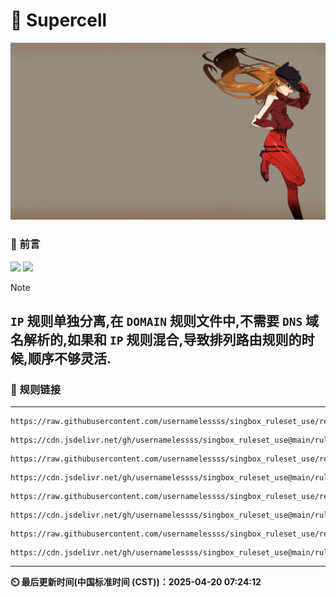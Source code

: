 
# 🧸 Supercell
![](https://raw.githubusercontent.com/usernamelessss/picture-bed/main/images/202504042256831.jpg)
### 📣 前言
![](https://shields.io/badge/-移除重复规则-ff69b4) ![](https://shields.io/badge/-IP&nbsp;规则单独存放不与&nbsp;DOMAIN&nbsp;等混合-green)
> [!NOTE]
**`IP` 规则单独分离,在 `DOMAIN` 规则文件中,不需要 `DNS` 域名解析的,如果和 `IP` 规则混合,导致排列路由规则的时候,顺序不够灵活.**
---

###  🔗 规则链接
---

```url
https://raw.githubusercontent.com/usernamelessss/singbox_ruleset_use/refs/heads/main/rule/Supercell/Supercell_IP.json
```

```url
https://cdn.jsdelivr.net/gh/usernamelessss/singbox_ruleset_use@main/rule/Supercell/Supercell_IP.json
```

```url
https://raw.githubusercontent.com/usernamelessss/singbox_ruleset_use/refs/heads/main/rule/Supercell/Supercell_IP.srs
```

```url
https://cdn.jsdelivr.net/gh/usernamelessss/singbox_ruleset_use@main/rule/Supercell/Supercell_IP.srs
```

```url
https://raw.githubusercontent.com/usernamelessss/singbox_ruleset_use/refs/heads/main/rule/Supercell/Supercell_No_IP.json
```

```url
https://cdn.jsdelivr.net/gh/usernamelessss/singbox_ruleset_use@main/rule/Supercell/Supercell_No_IP.json
```

```url
https://raw.githubusercontent.com/usernamelessss/singbox_ruleset_use/refs/heads/main/rule/Supercell/Supercell_No_IP.srs
```

```url
https://cdn.jsdelivr.net/gh/usernamelessss/singbox_ruleset_use@main/rule/Supercell/Supercell_No_IP.srs
```

---
**⏲️ 最后更新时间(中国标准时间 (CST))：2025-04-20 07:24:12**